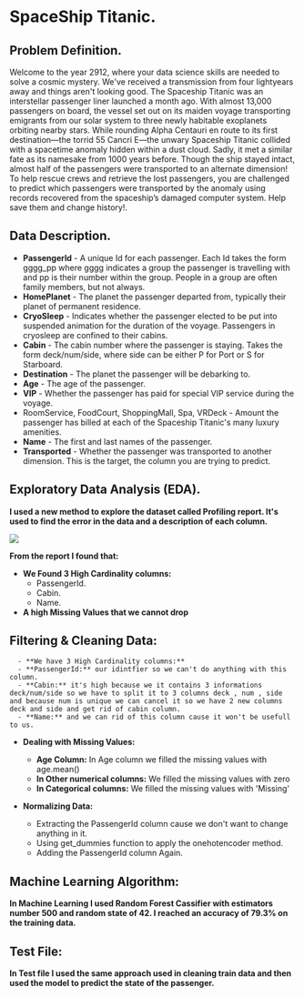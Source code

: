 # SpaceShip Titanic.
## Problem Definition.
   Welcome to the year 2912, where your data science skills are needed to solve a cosmic mystery. We've received a transmission from four lightyears away and things aren't looking good.
   The Spaceship Titanic was an interstellar passenger liner launched a month ago. With almost 13,000 passengers on board, the vessel set out on its maiden voyage transporting emigrants from our solar system to three newly habitable exoplanets orbiting nearby stars.
   While rounding Alpha Centauri en route to its first destination—the torrid 55 Cancri E—the unwary Spaceship Titanic collided with a spacetime anomaly hidden within a dust cloud. Sadly, it met a similar fate as its namesake from 1000 years before.
   Though the ship stayed intact, almost half of the passengers were transported to an alternate dimension!
   To help rescue crews and retrieve the lost passengers, you are challenged to predict which passengers were transported by the anomaly using records recovered from the spaceship’s damaged computer system.
   Help save them and change history!.
   
## Data Description.
 - **PassengerId** - A unique Id for each passenger. Each Id takes the form gggg_pp where gggg indicates a group the passenger is travelling with and pp is their number within the group. People in a group are often family members, but not always.
 - **HomePlanet** - The planet the passenger departed from, typically their planet of permanent residence.
 - **CryoSleep** - Indicates whether the passenger elected to be put into suspended animation for the duration of the voyage. Passengers in cryosleep are confined to their cabins.
 - **Cabin** - The cabin number where the passenger is staying. Takes the form deck/num/side, where side can be either P for Port or S for Starboard.
 - **Destination** - The planet the passenger will be debarking to.
 - **Age** - The age of the passenger.
 - **VIP** - Whether the passenger has paid for special VIP service during the voyage.
 - RoomService, FoodCourt, ShoppingMall, Spa, VRDeck - Amount the passenger has billed at each of the Spaceship Titanic's many luxury amenities.
 - **Name** - The first and last names of the passenger.
 - **Transported** - Whether the passenger was transported to another dimension. This is the target, the column you are trying to predict.
 
## Exploratory Data Analysis (EDA).
 **I used a new method to explore the dataset called Profiling report. It's used to find the error in the data and a description of each column.**
 
 ![](https://miro.medium.com/max/720/1*ZkWNyuiG40yNYPMWg1kkKA.gif)
           
 **From the report I found that:**
   - **We Found 3 High Cardinality columns:**
      - PassengerId.
      - Cabin.
      - Name.
   - **A high Missing Values that we cannot drop**

## Filtering & Cleaning Data:
      - **We have 3 High Cardinality columns:**
      - **PassengerId:** our idintfier so we can't do anything with this column.
      - **Cabin:** it's high because we it contains 3 informations deck/num/side so we have to split it to 3 columns deck , num , side and because num is unique we can cancel it so we have 2 new columns deck and side and get rid of cabin column.
      - **Name:** and we can rid of this column cause it won't be usefull to us.
   
   - **Dealing with Missing Values:**
      - **Age Column:** In Age column we filled the missing values with age.mean()
      - **In Other numerical columns:** We filled the missing values with zero
      - **In Categorical columns:** We filled the missing values with 'Missing'
  
  - **Normalizing Data:**
      - Extracting the PassengerId column cause we don't want to change anything in it.
      - Using get_dummies function to apply the onehotencoder method.
      - Adding the PassengerId column Again.   
      
## Machine Learning Algorithm:
   **In Machine Learning I used Random Forest Cassifier with estimators number 500  and random state of 42.
   I reached an accuracy of 79.3% on the training data.**
   
## Test File:
   **In Test file I used the same approach used in cleaning train data and then used the model to predict the state of the passenger.** 
